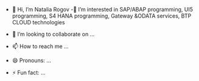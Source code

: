 - 👋 Hi, I’m Natalia Rogov
-🚀  I’m interested in SAP/ABAP programming, UI5 programming, S4 HANA programming, Gateway &ODATA services,
BTP CLOUD technologies 

- 💞️ I’m looking to collaborate on ...
- 📫 How to reach me ...
- 😄 Pronouns: ...
- ⚡ Fun fact: ...

<!---
ronasap/ronasap is a ✨ special ✨ repository because its `README.md` (this file) appears on your GitHub profile.

--->
